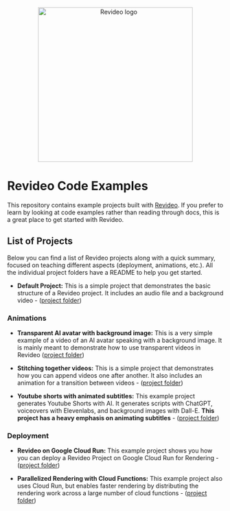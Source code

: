 <br/>
<p align="center">
  <a href="https://re.video">
    <picture>
      <source media="(prefers-color-scheme: dark)" srcset="./logo_dark.svg">
      <img width="360" alt="Revideo logo" src="./logo.svg">
    </picture>
  </a>
</p>


# Revideo Code Examples

This repository contains example projects built with [Revideo](https://github.com/redotvideo/revideo). If you prefer to learn by looking at code examples rather than reading through docs, this is a great place to get started with Revideo.

## List of Projects

Below you can find a list of Revideo projects along with a quick summary, focused on teaching different aspects (deployment, animations, etc.). All the individual project folders have a README to help you get started.

- **Default Project:** This is a simple project that demonstrates the basic structure of a Revideo project. It includes an audio file and a background video - ([project folder](https://github.com/redotvideo/revideo-examples/tree/main/default))

### Animations

- **Transparent AI avatar with background image:** This is a very simple example of a video of an AI avatar speaking with a background image. It is mainly meant to demonstrate how to use transparent videos in Revideo ([project folder](https://github.com/redotvideo/revideo-examples/tree/main/avatar-with-background))

- **Stitching together videos:** This is a simple project that demonstrates how you can append videos one after another. It also includes an animation for a transition between videos - ([project folder](https://github.com/redotvideo/revideo-examples/tree/main/stitching-videos))

- **Youtube shorts with animated subtitles:** This example project generates Youtube Shorts with AI. It generates scripts with ChatGPT, voiceovers with Elevenlabs, and background images with Dall-E. **This project has a heavy emphasis on animating subtitles** - ([project folder](https://github.com/redotvideo/revideo-examples/tree/main/youtube-shorts))


### Deployment

- **Revideo on Google Cloud Run:** This example project shows you how you can deploy a Revideo Project on Google Cloud Run for Rendering - ([project folder](https://github.com/redotvideo/revideo-examples/tree/main/google-cloud-run))

- **Parallelized Rendering with Cloud Functions:** This example project also uses Cloud Run, but enables faster rendering by distributing the rendering work across a large number of cloud functions - ([project folder](https://github.com/redotvideo/revideo-examples/tree/main/google-cloud-run-parallelized))
